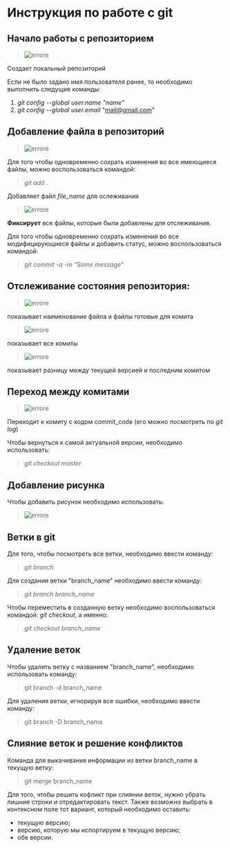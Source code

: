 # Инструкция по работе с git

## Начало работы с репозиторием
>![errore](gitinit.PNG)

Cоздает локальный репозиторий

Если не было задано имя пользователя ранее, то необходимо выполнить следущие команды:
1. *git config --global user.name "name"*
2. *git config --global user.email* "mail@gmail.com"

## Добавление файла в репозиторий
>![errore](gitadd.PNG)

Для того чтобы одновременно сохрать изменения во все имеющиеся файлы, можно воспользоваться командой:

> *git add .*

Добавляет файл *file_name* для ослеживания

>![errore](gitcommit.PNG)

**Фиксирует** все файлы, которые были добавлены для отслеживания.

Для того чтобы одновременно сохрать изменения во все модифицирующиеся файлы и добавить статус, можно воспользоваться командой:

> *git commit -a -m "Some message"*

## Отслеживание состояния репозитория:

>![errore](gitstatus.PNG)

показывает наименование файла и файлы готовые для комита

>![errore](gitlog.PNG)

показывает все комиты

>![errore](gitdiff.PNG)

показывает разницу между текущей версией и последним комитом

## Переход между комитами

>![errore](gitcheckout.PNG)

Переходит к комиту с кодом commit_code (его можно посмотреть по *git log*)

Чтобы вернуться к самой актуальной версии, необходимо использовать: 
> *git checkout master*

## Добавление рисунка
Чтобы добавить рисунок необходимо использовать:

>![errore](рисунок.PNG)

## Ветки в git

Для того, чтобы посмотреть все ветки, необходимо ввести команду:
> *git branch*

Для создания ветки "branch_name" необходимо ввести команду:
> *git branch branch_name*

Чтобы переместить в созданную ветку необходимо воспользоваться командой: *git checkout*, а именно:
> *git checkout branch_name*

## Удаление веток

Чтобы удалить ветку с названием "branch_name", необходимо использовать команду:
> git branch -d branch_name

Для удаления ветки, игнорируя все ошибки, необходимо ввести команду:
> git branch -D branch_name

## Слияние веток и решение конфликтов

Команда для выкачивания информации из ветки branch_name в текущую ветку:
> git merge branch_name

Для того, чтобы решить кофликт при слиянии веток, нужно убрать лишние строки и отредактировать текст.
Также возможно выбрать в контексном поле тот вариант, который необходимо оставить:
* текущую версию;
* версию, которую мы испортируем в текущую версию;
* обе версии.